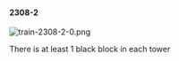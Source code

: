 #### 2308-2
![train-2308-2-0.png](https://github.com/lil-lab/nlvr/raw/master/nlvr/train/images/72/train-2308-2-0.png "train-2308-2-0.png")

There is at least 1 black block in each tower